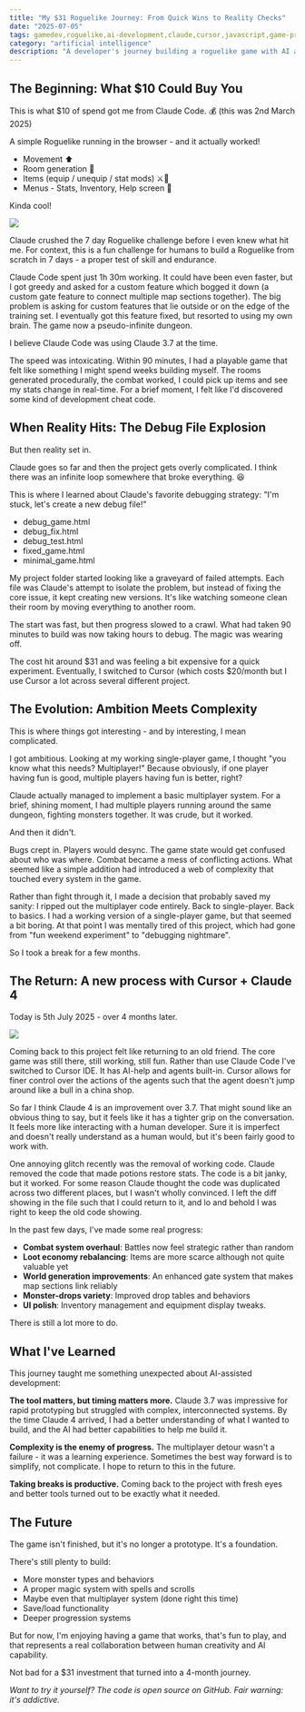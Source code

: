 ```yaml
---
title: "My $31 Roguelike Journey: From Quick Wins to Reality Checks"
date: "2025-07-05"
tags: gamedev,roguelike,ai-development,claude,cursor,javascript,game-programming
category: "artificial intelligence"
description: "A developer's journey building a roguelike game with AI assistance, from rapid prototyping to debugging nightmares and eventual success"
---
```


## The Beginning: What $10 Could Buy You

This is what $10 of spend got me from Claude Code. 💰 (this was 2nd March 2025)

A simple Roguelike running in the browser - and it actually worked!

* Movement ⬆️
* Room generation 🏰
* Items (equip / unequip / stat mods) ⚔️🔑
* Menus - Stats, Inventory, Help screen 📜

Kinda cool!

![](/images/image_1.jpeg)

Claude crushed the 7 day Roguelike challenge before I even knew what hit me. For context, this is a fun challenge for humans to build a Roguelike from scratch in 7 days - a proper test of skill and endurance.

Claude Code spent just 1h 30m working. It could have been even faster, but I got greedy and asked for a custom feature which bogged it down (a custom gate feature to connect multiple map sections together). The big problem is asking for custom features that lie outside or on the edge of the training set. I eventually got this feature fixed, but resorted to using my own brain. The game now a pseudo-infinite dungeon.

I believe Claude Code was using Claude 3.7 at the time.

The speed was intoxicating. Within 90 minutes, I had a playable game that felt like something I might spend weeks building myself. The rooms generated procedurally, the combat worked, I could pick up items and see my stats change in real-time. For a brief moment, I felt like I'd discovered some kind of development cheat code.

## When Reality Hits: The Debug File Explosion

But then reality set in.

Claude goes so far and then the project gets overly complicated. I think there was an infinite loop somewhere that broke everything. 😆

This is where I learned about Claude's favorite debugging strategy: "I'm stuck, let's create a new debug file!"

* debug_game.html
* debug_fix.html
* debug_test.html
* fixed_game.html
* minimal_game.html

My project folder started looking like a graveyard of failed attempts. Each file was Claude's attempt to isolate the problem, but instead of fixing the core issue, it kept creating new versions. It's like watching someone clean their room by moving everything to another room.

The start was fast, but then progress slowed to a crawl. What had taken 90 minutes to build was now taking hours to debug. The magic was wearing off.

The cost hit around $31 and was feeling a bit expensive for a quick experiment. Eventually, I switched to Cursor (which costs $20/month but I use Cursor a lot across several different project.

## The Evolution: Ambition Meets Complexity

This is where things got interesting - and by interesting, I mean complicated.

I got ambitious. Looking at my working single-player game, I thought "you know what this needs? Multiplayer!" Because obviously, if one player having fun is good, multiple players having fun is better, right?

Claude actually managed to implement a basic multiplayer system. For a brief, shining moment, I had multiple players running around the same dungeon, fighting monsters together. It was crude, but it worked.

And then it didn't.

Bugs crept in. Players would desync. The game state would get confused about who was where. Combat became a mess of conflicting actions. What seemed like a simple addition had introduced a web of complexity that touched every system in the game.

Rather than fight through it, I made a decision that probably saved my sanity: I ripped out the multiplayer code entirely. Back to single-player. Back to basics. I had a working version of a single-player game, but that seemed a bit boring. At that point I was mentally tired of this project, which had gone from "fun weekend experiment" to "debugging nightmare".

So I took a break for a few months.

## The Return: A new process with Cursor + Claude 4

Today is 5th July 2025 - over 4 months later.

![](/images/image_2.png)

Coming back to this project felt like returning to an old friend. The core game was still there, still working, still fun. Rather than use Claude Code I've switched to Cursor IDE. It has AI-help and agents built-in. Cursor allows for finer control over the actions of the agents such that the agent doesn't jump around like a bull in a china shop.

So far I think Claude 4 is an improvement over 3.7. That might sound like an obvious thing to say, but it feels like it has a tighter grip on the conversation. It feels more like interacting with a human developer. Sure it is imperfect and doesn't really understand as a human would, but it's been fairly good to work with.

One annoying glitch recently was the removal of working code. Claude removed the code that made potions restore stats. The code is a bit janky, but it worked. For some reason Claude thought the code was duplicated across two different places, but I wasn't wholly convinced. I left the diff showing in the file such that I could return to it, and lo and behold I was right to keep the old code showing.

In the past few days, I've made some real progress:

* **Combat system overhaul**: Battles now feel strategic rather than random
* **Loot economy rebalancing**: Items are more scarce although not quite valuable yet
* **World generation improvements**: An enhanced gate system that makes map sections link reliably
* **Monster-drops variety**: Improved drop tables and behaviors
* **UI polish**: Inventory management and equipment display tweaks.

There is still a lot more to do.

## What I've Learned

This journey taught me something unexpected about AI-assisted development:

**The tool matters, but timing matters more.** Claude 3.7 was impressive for rapid prototyping but struggled with complex, interconnected systems. By the time Claude 4 arrived, I had a better understanding of what I wanted to build, and the AI had better capabilities to help me build it.

**Complexity is the enemy of progress.** The multiplayer detour wasn't a failure - it was a learning experience. Sometimes the best way forward is to simplify, not complicate. I hope to return to this in the future.

**Taking breaks is productive.** Coming back to the project with fresh eyes and better tools turned out to be exactly what it needed.

## The Future

The game isn't finished, but it's no longer a prototype. It's a foundation.

There's still plenty to build:
* More monster types and behaviors
* A proper magic system with spells and scrolls
* Maybe even that multiplayer system (done right this time)
* Save/load functionality
* Deeper progression systems

But for now, I'm enjoying having a game that works, that's fun to play, and that represents a real collaboration between human creativity and AI capability.

Not bad for a $31 investment that turned into a 4-month journey.

*Want to try it yourself? The code is open source on GitHub. Fair warning: it's addictive.* 